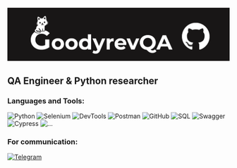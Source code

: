 [![Header](https://github.com/GoodyrevQA/GoodyrevQA/blob/main/assets/logo.png)](https://goodyrevqa.github.io/)

## QA Engineer & Python researcher

### Languages and Tools:
![Python](https://img.shields.io/badge/-Python-181616??style=for-the-badge&logo=Python&logoColor=47c5fb)
![Selenium](https://img.shields.io/badge/-Selenium-181616??style=for-the-badge&logo=Selenium&logoColor=00bf0d)
![DevTools](https://img.shields.io/badge/-DevTools-181616??style=for-the-badge&logo=googlechrome&logoColor=ff0000)
![Postman](https://img.shields.io/badge/-Postman-181616??style=for-the-badge&logo=Postman&logoColor=ff7420)
![GitHub](https://img.shields.io/badge/-GitHub-181616??style=for-the-badge&logo=GitHub&logoColor=ffffff)
![SQL](https://img.shields.io/badge/-MySQL-181616??style=for-the-badge&logo=mysql&logoColor=ffffff)
![Swagger](https://img.shields.io/badge/-Swagger-181616??style=for-the-badge&logo=Swagger&logoColor=0cff00)
![Cypress](https://img.shields.io/badge/-Cypress-181616??style=for-the-badge&logo=Cypress&logoColor=ffffff)
![...](https://img.shields.io/badge/-...-181616??style=for-the-badge&logo=...&logoColor=ffffff)

### For communication:
[![Telegram](https://img.shields.io/badge/-Telegram-181616??style=for-the-badge&logo=Telegram&logoColor=ffffff)](https://t.me/Goodyrev)
